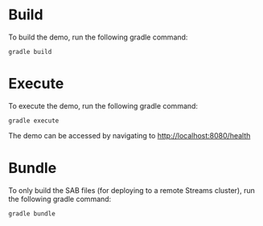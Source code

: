 # Build
To build the demo, run the following gradle command: 
    
    gradle build
    
# Execute
To execute the demo, run the following gradle command:
    
    gradle execute
        
The demo can be accessed by navigating to <http://localhost:8080/health>
    
    
# Bundle
To only build the SAB files (for deploying to a remote Streams cluster), run the following gradle command:

	gradle bundle